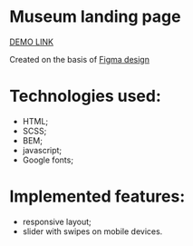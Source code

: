 # Museum landing page 

  [DEMO LINK](https://proph7000.github.io/Museum-of-Art/)

  Created on the basis of [Figma design](https://www.figma.com/file/cRBCqE06cDrY3s4jX7h3iY/%D0%9D%D0%90%D0%9C%D0%A3-(Edit)?node-id=0%3A1)

# Technologies used:
  - HTML;
  - SCSS;
  - BEM;
  - javascript;
  - Google fonts;

# Implemented features:
  - responsive layout;
  - slider with swipes on mobile devices.
